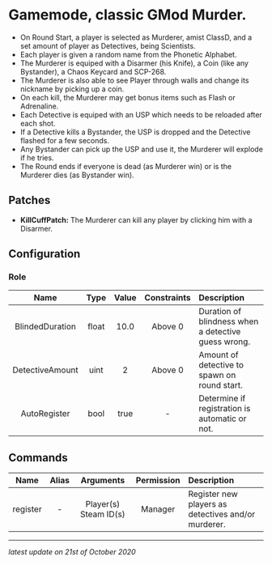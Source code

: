 # Gamemode, classic GMod Murder.

* On Round Start, a player is selected as Murderer, amist ClassD, and a set amount of player as Detectives, being Scientists.
* Each player is given a random name from the Phonetic Alphabet.
* The Murderer is equiped with a Disarmer (his Knife), a Coin (like any Bystander), a Chaos Keycard and SCP-268.
* The Murderer is also able to see Player through walls and change its nickname by picking up a coin.
* On each kill, the Murderer may get bonus items such as Flash or Adrenaline.
* Each Detective is equiped with an USP which needs to be reloaded after each shot.
* If a Detective kills a Bystander, the USP is dropped and the Detective flashed for a few seconds.
* Any Bystander can pick up the USP and use it, the Murderer will explode if he tries.
* The Round ends if everyone is dead (as Murderer win) or is the Murderer dies (as Bystander win).

## Patches

* **KillCuffPatch:** The Murderer can kill any player by clicking him with a Disarmer.

## Configuration

### Role

Name | Type | Value | Constraints | Description
:---: | :---: | :---: | :---: | :------
BlindedDuration | float | 10.0 | Above 0 | Duration of blindness when a detective guess wrong.
DetectiveAmount | uint | 2 | Above 0 | Amount of detective to spawn on round start.
AutoRegister | bool | true | - | Determine if registration is automatic or not.

## Commands

Name | Alias | Arguments | Permission | Description
:---: | :---: | :---: | :---: | :------
register | - | Player(s) Steam ID(s) | Manager | Register new players as detectives and/or murderer.

---

*latest update on 21st of October 2020*